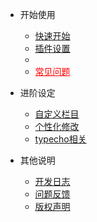 - 开始使用
  - [快速开始](/start)
  - [插件设置](/plugin)
  - <li ><a style="color:red" href="/problem">常见问题</a></li>

- 进阶设定
  - [自定义栏目](/customize)
  - [个性化修改](/customEdit)
  - [typecho相关](/typecho)

- 其他说明
  - [开发日志](/changelog)
  - [问题反馈](/feedback)
  - [版权声明](/copyright)


